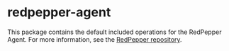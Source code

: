 # redpepper-agent

This package contains the default included operations for the RedPepper Agent.
For more information, see the [RedPepper repository](https://github.com/merlinz01/redpepper).
